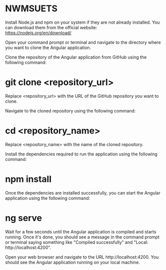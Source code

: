 # NWMSUETS

Install Node.js and npm on your system if they are not already installed. You can download them from the official website: https://nodejs.org/en/download/

Open your command prompt or terminal and navigate to the directory where you want to clone the Angular application.

Clone the repository of the Angular application from GitHub using the following command:

# git clone <repository_url>

Replace <repository_url> with the URL of the GitHub repository you want to clone.

Navigate to the cloned repository using the following command:

# cd <repository_name>

Replace <repository_name> with the name of the cloned repository.

Install the dependencies required to run the application using the following command:

# npm install

Once the dependencies are installed successfully, you can start the Angular application using the following command:

# ng serve

Wait for a few seconds until the Angular application is compiled and starts running. Once it's done, you should see a message in the command prompt or terminal saying something like "Compiled successfully" and "Local: http://localhost:4200".

Open your web browser and navigate to the URL http://localhost:4200. You should see the Angular application running on your local machine.
